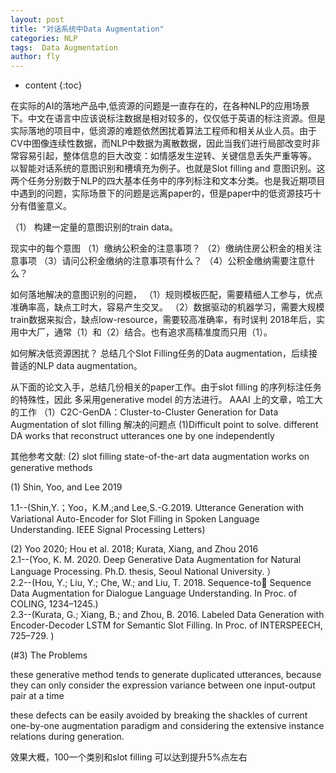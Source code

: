 ```yaml
---
layout: post
title: "对话系统中Data Augmentation"
categories: NLP
tags:  Data Augmentation
author: fly
---
```


* content
{:toc}

在实际的AI的落地产品中,低资源的问题是一直存在的，在各种NLP的应用场景下。中文在语言中应该说标注数据是相对较多的，仅仅低于英语的标注资源。但是实际落地的项目中，低资源的难题依然困扰着算法工程师和相关从业人员。由于CV中图像连续性数据，而NLP中数据为离散数据，因此当我们进行局部改变时非常容易引起，整体信息的巨大改变：如情感发生逆转、关键信息丢失严重等等。
以智能对话系统的意图识别和槽填充为例子。也就是Slot filling and 意图识别。这两个任务分别数于NLP的四大基本任务中的序列标注和文本分类。也是我近期项目中遇到的问题，实际场景下的问题是远离paper的，但是paper中的低资源技巧十分有借鉴意义。












（1） 构建一定量的意图识别的train data。

现实中的每个意图
（1）缴纳公积金的注意事项？
（2）缴纳住房公积金的相关注意事项
（3）请问公积金缴纳的注意事项有什么？
（4）公积金缴纳需要注意什么？

如何落地解决的意图识别的问题，
（1）规则模板匹配，需要精细人工参与，优点准确率高，缺点工时大，容易产生交叉。
（2）数据驱动的机器学习，需要大规模train数据来拟合，缺点low-resource，需要较高准确率，有时误判
2018年后，实用中大厂，通常（1）和（2）结合。也有追求高精准度而只用（1）。

如何解决低资源困扰？
总结几个Slot Filling任务的Data augmentation，后续接普适的NLP data augmentation。

从下面的论文入手，总结几份相关的paper工作。由于slot filling 的序列标注任务的特殊性，因此
多采用generative model 的方法进行。
AAAI 上的文章，哈工大的工作
（1）C2C-GenDA：Cluster-to-Cluster Generation for Data Augmentation of slot filling
解决的问题点
(1)Difficult point to solve. 
different DA works that reconstruct utterances one by one independently

其他参考文献:
(2) slot filling state-of-the-art data augmentation works on generative methods
    
(1)  Shin, Yoo, and Lee 2019

1.1--(Shin,Y.；Yoo，K.M.;and Lee,S.-G.2019. Utterance Generation with Variational Auto-Encoder for Slot Filling in Spoken Language Understanding. IEEE Signal Processing Letters)        

(2) Yoo 2020; Hou et al. 2018; Kurata, Xiang, and Zhou 2016<br/>
    2.1--(Yoo, K. M. 2020. Deep Generative Data Augmentation for 
Natural Language Processing. Ph.D. thesis, Seoul National University. ）<br/>
    2.2--(Hou, Y.; Liu, Y.; Che, W.; and Liu, T. 2018. Sequence-to
Sequence Data Augmentation for Dialogue Language Understanding. In Proc. of COLING, 1234–1245.)<br/>
    2.3--(Kurata, G.; Xiang, B.; and Zhou, B. 2016. Labeled Data 
Generation with Encoder-Decoder LSTM for Semantic Slot Filling. In Proc. of INTERSPEECH, 725–729. )<br/>

(#3) The Problems  

 these generative method tends to generate duplicated utterances, because they can only consider the expression variance between one input-output pair at a time<br/>

 these defects can be easily avoided by breaking the shackles of current one-by-one augmentation paradigm and considering the extensive instance relations during generation.<br/>
 
效果大概，100一个类别和slot filling 可以达到提升5%点左右<br/>
